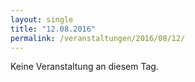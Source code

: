 ```yaml
---
layout: single
title: "12.08.2016"
permalink: /veranstaltungen/2016/08/12/
---
```


Keine Veranstaltung an diesem Tag.
